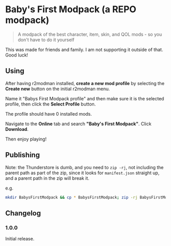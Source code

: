 # Baby's First Modpack (a REPO modpack)

> A modpack of the best character, item, skin, and QOL mods - so you don't have
> to do it yourself

This was made for friends and family. I am not supporting it outside of that.
Good luck!

## Using

After having r2modman installed, **create a new mod profile** by selecting the
**Create new** button on the initial r2modman menu.

Name it "Babys First Modpack profile" and then make sure it is the selected
profile, then click the **Select Profile** button.

The profile should have 0 installed mods.

Navigate to the **Online** tab and search **"Baby's First Modpack"**. Click
**Download**.

Then enjoy playing!

## Publishing

Note: the Thunderstore is dumb, and you need to `zip -rj`, not including the
parent path as part of the zip, since it looks for `manifest.json` straight up,
and a parent path in the zip will break it.

e.g.

```bash
mkdir BabysFirstModpack && cp * BabysFirstModpack; zip -rj BabysFirstModpack.zip BabysFirstModpack
```

## Changelog

### 1.0.0

Initial release.
